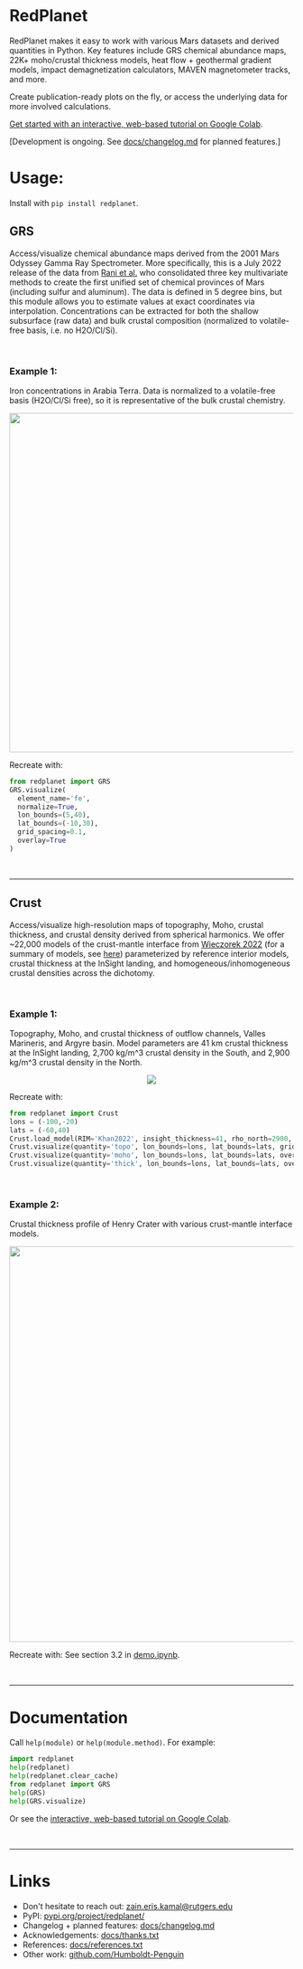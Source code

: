 # RedPlanet

RedPlanet makes it easy to work with various Mars datasets and derived quantities in Python. Key features include GRS chemical abundance maps, 22K+ moho/crustal thickness models, heat flow + geothermal gradient models, impact demagnetization calculators, MAVEN magnetometer tracks, and more.

Create publication-ready plots on the fly, or access the underlying data for more involved calculations.

[Get started with an interactive, web-based tutorial on Google Colab](https://drive.google.com/drive/folders/1UxBJzFugjNnjnxebbso7bYJ1cYgEZyzj?usp=sharing).

[Development is ongoing. See [docs/changelog.md](https://github.com/Humboldt-Penguin/redplanet/blob/main/docs/changelog.md) for planned features.]


# Usage:

Install with `pip install redplanet`. 


## GRS

Access/visualize chemical abundance maps derived from the 2001 Mars Odyssey Gamma Ray Spectrometer. More specifically, this is a July 2022 release of the data from [Rani et al.](https://doi.org/https://doi.org/10.1029/2022GL099235) who consolidated three key multivariate methods to create the first unified set of chemical provinces of Mars (including sulfur and aluminum). The data is defined in 5 degree bins, but this module allows you to estimate values at exact coordinates via interpolation. Concentrations can be extracted for both the shallow subsurface (raw data) and bulk crustal composition (normalized to volatile-free basis, i.e. no H2O/Cl/Si).

&nbsp;

### Example 1: 
Iron concentrations in Arabia Terra. Data is normalized to a volatile-free basis (H2O/Cl/Si free), so it is representative of the bulk crustal chemistry. 

<p align="center">
  <a href="https://files.catbox.moe/irjxsp.png">
    <!-- <img width="600" src="docs/figures/GRS_fe_norm_ArabiaTerra.png"> -->
    <img width="600" src="https://files.catbox.moe/irjxsp.png">
  </a>
</p>



Recreate with: 
```python
from redplanet import GRS
GRS.visualize(
  element_name='fe', 
  normalize=True, 
  lon_bounds=(5,40), 
  lat_bounds=(-10,30), 
  grid_spacing=0.1, 
  overlay=True
)
```

&nbsp;

----

## Crust


Access/visualize high-resolution maps of topography, Moho, crustal thickness, and crustal density derived from spherical harmonics. We offer ~22,000 models of the crust-mantle interface from [Wieczorek 2022](https://doi.org/10.5281/zenodo.6477509) (for a summary of models, see [here](https://docs.google.com/spreadsheets/d/1ZDILcSPdbXAFp60VfyC4xTZzdnAVhx_U/edit?usp=sharing&ouid=107564547097010500390&rtpof=true&sd=true)) parameterized by reference interior models, crustal thickness at the InSight landing, and homogeneous/inhomogeneous crustal densities across the dichotomy. 

&nbsp;

### Example 1: 
Topography, Moho, and crustal thickness of outflow channels, Valles Marineris, and Argyre basin. Model parameters are 41 km crustal thickness at the InSight landing, 2,700 kg/m^3 crustal density in the South, and 2,900 kg/m^3 crustal density in the North.

<p align="center">
  <a href="https://files.catbox.moe/tnk9io.png">
    <!-- <img src="docs/figures/Crust_various_VallesMarineris.png"> -->
    <img src="https://files.catbox.moe/tnk9io.png">
  </a>
</p>


Recreate with:
```python
from redplanet import Crust
lons = (-100,-20)
lats = (-60,40)
Crust.load_model(RIM='Khan2022', insight_thickness=41, rho_north=2900, rho_south=2700)
Crust.visualize(quantity='topo', lon_bounds=lons, lat_bounds=lats, grid_spacing=0.1)
Crust.visualize(quantity='moho', lon_bounds=lons, lat_bounds=lats, overlay=True, grid_spacing=0.3)
Crust.visualize(quantity='thick', lon_bounds=lons, lat_bounds=lats, overlay=True, grid_spacing=0.3)
```

&nbsp;

### Example 2: 
Crustal thickness profile of Henry Crater with various crust-mantle interface models.

<p align="center">
  <a href="https://files.catbox.moe/o10obo.png">
    <!-- <img src="docs/figures/Crust_thick-profile_Henry.png"> -->
    <img width="700" src="https://files.catbox.moe/o10obo.png">
  </a>
</p>


Recreate with: See section 3.2 in [demo.ipynb](https://github.com/Humboldt-Penguin/redplanet/blob/main/docs/notebooks/demo/demo.ipynb).

&nbsp;

---

# Documentation

<!-- For a more in-depth tutorial in interactive notebook format, see [docs/notebooks/demo/demo.ipynb](docs/notebooks/demo/demo.ipynb). -->
<!-- For a more in-depth tutorial in interactive notebook format, see [redplanet_demo.ipynb](https://drive.google.com/drive/folders/1UxBJzFugjNnjnxebbso7bYJ1cYgEZyzj?usp=sharing). -->

Call `help(module)` or `help(module.method)`. For example:

```python
import redplanet
help(redplanet)
help(redplanet.clear_cache)
from redplanet import GRS
help(GRS)
help(GRS.visualize)
```

Or see the [interactive, web-based tutorial on Google Colab](https://drive.google.com/drive/folders/1UxBJzFugjNnjnxebbso7bYJ1cYgEZyzj?usp=sharing).

&nbsp;

---

# Links

- Don't hesitate to reach out: [zain.eris.kamal@rutgers.edu](mailto:zain.eris.kamal@rutgers.edu)
- PyPI: [pypi.org/project/redplanet/](https://pypi.org/project/redplanet/)
- Changelog + planned features: [docs/changelog.md](https://github.com/Humboldt-Penguin/redplanet/blob/main/docs/changelog.md)
- Acknowledgements: [docs/thanks.txt](https://github.com/Humboldt-Penguin/redplanet/blob/main/docs/thanks.txt)
- References: [docs/references.txt](https://github.com/Humboldt-Penguin/redplanet/blob/main/docs/references.txt)
- Other work: [github.com/Humboldt-Penguin](https://github.com/Humboldt-Penguin)

